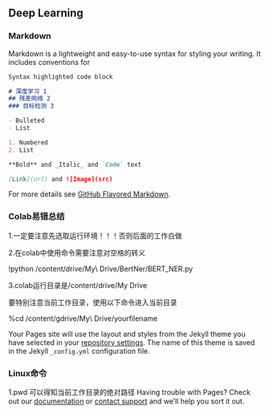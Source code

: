 ## Deep Learning
### Markdown

Markdown is a lightweight and easy-to-use syntax for styling your writing. It includes conventions for

```markdown
Syntax highlighted code block

# 深度学习 1
## 残差网络 2
### 目标检测 3

- Bulleted
- List

1. Numbered
2. List

**Bold** and _Italic_ and `Code` text

[Link](url) and ![Image](src)
```

For more details see [GitHub Flavored Markdown](https://guides.github.com/features/mastering-markdown/).

### Colab易错总结
1.一定要注意先选取运行环境！！！否则后面的工作白做

2.在colab中使用命令需要注意对空格的转义

!python /content/drive/My\ Drive/BertNer/BERT_NER.py

3.colab运行目录是/content/drive/My Drive

要特别注意当前工作目录，使用以下命令进入当前目录

%cd /content/gdrive/My\ Drive/yourfilename

Your Pages site will use the layout and styles from the Jekyll theme you have selected in your [repository settings](https://github.com/honghee99/shiny-lamp/settings). The name of this theme is saved in the Jekyll `_config.yml` configuration file.

### Linux命令
1.pwd 可以得知当前工作目录的绝对路径
Having trouble with Pages? Check out our [documentation](https://docs.github.com/categories/github-pages-basics/) or [contact support](https://support.github.com/contact) and we’ll help you sort it out.
